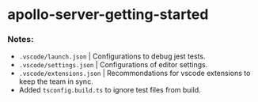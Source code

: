 # apollo-server-getting-started


### Notes:
- `.vscode/launch.json` | Configurations to debug jest tests. 
- `.vscode/settings.json` | Configurations of editor settings. 
- `.vscode/extensions.json` | Recommondations for vscode extensions to keep the team in sync. 
- Added `tsconfig.build.ts` to ignore test files from build.